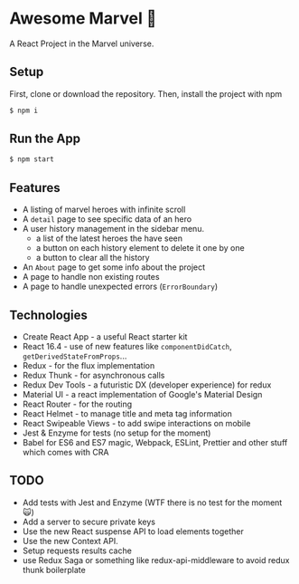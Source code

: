 # Awesome Marvel 🙌

A React Project in the Marvel universe.

## Setup

First, clone or download the repository.
Then, install the project with npm

```sh
$ npm i
```

## Run the App

```sh
$ npm start
```

## Features

* A listing of marvel heroes with infinite scroll
* A `detail` page to see specific data of an hero
* A user history management in the sidebar menu.
  * a list of the latest heroes the have seen
  * a button on each history element to delete it one by one
  * a button to clear all the history
* An `About` page to get some info about the project
* A page to handle non existing routes
* A page to handle unexpected errors (`ErrorBoundary`)

## Technologies

* Create React App - a useful React starter kit
* React 16.4 - use of new features like `componentDidCatch`, `getDerivedStateFromProps`...
* Redux - for the flux implementation
* Redux Thunk - for asynchronous calls
* Redux Dev Tools - a futuristic DX (developer experience) for redux
* Material UI - a react implementation of Google's Material Design
* React Router - for the routing
* React Helmet - to manage title and meta tag information
* React Swipeable Views - to add swipe interactions on mobile
* Jest & Enzyme for tests (no setup for the moment)
* Babel for ES6 and ES7 magic, Webpack, ESLint, Prettier and other stuff which comes with CRA

## TODO

* Add tests with Jest and Enzyme (WTF there is no test for the moment 🙀)
* Add a server to secure private keys
* Use the new React suspense API to load elements together
* Use the new Context API.
* Setup requests results cache
* use Redux Saga or something like redux-api-middleware to avoid redux thunk boilerplate
